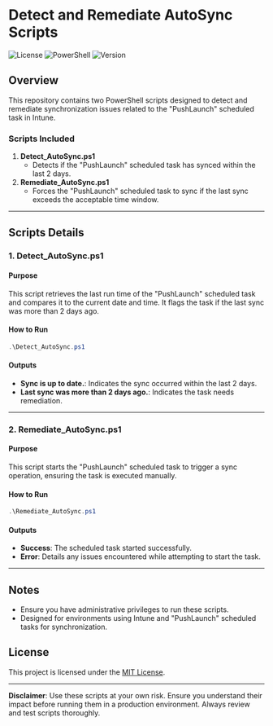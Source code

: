 # Detect and Remediate AutoSync Scripts

![License](https://img.shields.io/badge/license-MIT-blue.svg)
![PowerShell](https://img.shields.io/badge/powershell-5.1%2B-blue.svg)
![Version](https://img.shields.io/badge/version-1.0.0-green.svg)

## Overview
This repository contains two PowerShell scripts designed to detect and remediate synchronization issues related to the "PushLaunch" scheduled task in Intune.

### Scripts Included
1. **Detect_AutoSync.ps1**
   - Detects if the "PushLaunch" scheduled task has synced within the last 2 days.
2. **Remediate_AutoSync.ps1**
   - Forces the "PushLaunch" scheduled task to sync if the last sync exceeds the acceptable time window.

---

## Scripts Details

### 1. Detect_AutoSync.ps1

#### Purpose
This script retrieves the last run time of the "PushLaunch" scheduled task and compares it to the current date and time. It flags the task if the last sync was more than 2 days ago.

#### How to Run
```powershell
.\Detect_AutoSync.ps1
```

#### Outputs
- **Sync is up to date.**: Indicates the sync occurred within the last 2 days.
- **Last sync was more than 2 days ago.**: Indicates the task needs remediation.

---

### 2. Remediate_AutoSync.ps1

#### Purpose
This script starts the "PushLaunch" scheduled task to trigger a sync operation, ensuring the task is executed manually.

#### How to Run
```powershell
.\Remediate_AutoSync.ps1
```

#### Outputs
- **Success**: The scheduled task started successfully.
- **Error**: Details any issues encountered while attempting to start the task.

---

## Notes
- Ensure you have administrative privileges to run these scripts.
- Designed for environments using Intune and "PushLaunch" scheduled tasks for synchronization.

## License

This project is licensed under the [MIT License](https://opensource.org/licenses/MIT).

---

**Disclaimer**: Use these scripts at your own risk. Ensure you understand their impact before running them in a production environment. Always review and test scripts thoroughly.

